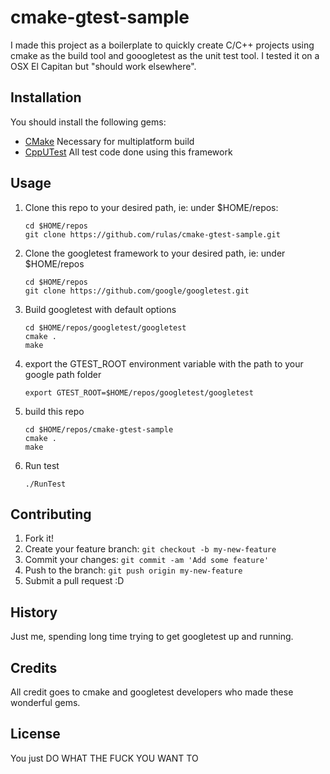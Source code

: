 # cmake-gtest-sample

I made this project as a boilerplate to quickly create C/C++ projects using cmake as the build tool and gooogletest as the unit test tool. I tested it on a OSX El Capitan but "should work elsewhere".

## Installation

You should install the following gems:
* [CMake](https://cmake.org/)
 Necessary for multiplatform build
* [CppUTest](http://cpputest.github.io/)
 All test code done using this framework

## Usage

1. Clone this repo to your desired path, ie: under $HOME/repos:
	```
	cd $HOME/repos
	git clone https://github.com/rulas/cmake-gtest-sample.git
	```

2. Clone the googletest framework to your desired path, ie: under $HOME/repos
	```
	cd $HOME/repos
	git clone https://github.com/google/googletest.git
	```

3. Build googletest with default options
	```
	cd $HOME/repos/googletest/googletest
	cmake .
	make
	```

4. export the GTEST_ROOT environment variable with the path to your google path folder
	```
	export GTEST_ROOT=$HOME/repos/googletest/googletest
	```

5. build this repo
	```
	cd $HOME/repos/cmake-gtest-sample
	cmake .
	make
	```

6. Run test
	```
	./RunTest
	```


## Contributing

1. Fork it!
2. Create your feature branch: `git checkout -b my-new-feature`
3. Commit your changes: `git commit -am 'Add some feature'`
4. Push to the branch: `git push origin my-new-feature`
5. Submit a pull request :D

## History

Just me, spending long time trying to get googletest up and running.

## Credits

All credit goes to cmake and googletest developers who made these wonderful gems.


## License

You just DO WHAT THE FUCK YOU WANT TO 